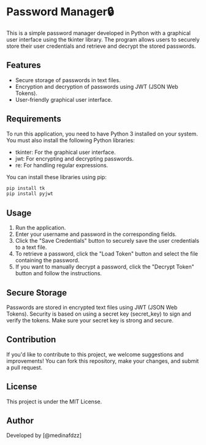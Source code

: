 # Password Manager🔒

This is a simple password manager developed in Python with a graphical user interface using the tkinter library. The program allows users to securely store their user credentials and retrieve and decrypt the stored passwords.

## Features

- Secure storage of passwords in text files.
- Encryption and decryption of passwords using JWT (JSON Web Tokens).
- User-friendly graphical user interface.

## Requirements

To run this application, you need to have Python 3 installed on your system. You must also install the following Python libraries:

- tkinter: For the graphical user interface.
- jwt: For encrypting and decrypting passwords.
- re: For handling regular expressions.

You can install these libraries using pip:

```bash
pip install tk
pip install pyjwt
```
## Usage

1. Run the application.
2. Enter your username and password in the corresponding fields.
3. Click the "Save Credentials" button to securely save the user credentials to a text file.
4. To retrieve a password, click the "Load Token" button and select the file containing the password.
5. If you want to manually decrypt a password, click the "Decrypt Token" button and follow the instructions.

## Secure Storage

Passwords are stored in encrypted text files using JWT (JSON Web Tokens). Security is based on using a secret key (secret_key) to sign and verify the tokens. Make sure your secret key is strong and secure.

## Contribution

If you'd like to contribute to this project, we welcome suggestions and improvements! You can fork this repository, make your changes, and submit a pull request.

## License

This project is under the MIT License.


## Author

Developed by [@medinafdzz]


